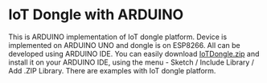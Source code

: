 # IoT Dongle with ARDUINO
This is ARDUINO implementation of IoT dongle platform. Device is implemented on ARDUINO UNO and dongle is on ESP8266. All can be developed using ARDUINO IDE. You can easily download [IoTDongle.zip](https://github.com/gaiakeeper/iot_dongle_platform/raw/master/arduino/IoTDongle.zip) and install it on your ARDUINO IDE, using the menu - Sketch / Include Library / Add .ZIP Library. There are examples with IoT dongle platform.
